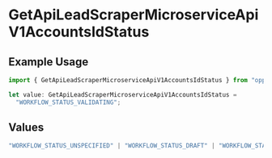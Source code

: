 # GetApiLeadScraperMicroserviceApiV1AccountsIdStatus

## Example Usage

```typescript
import { GetApiLeadScraperMicroserviceApiV1AccountsIdStatus } from "oppulence-backend-sdk/models/operations";

let value: GetApiLeadScraperMicroserviceApiV1AccountsIdStatus =
  "WORKFLOW_STATUS_VALIDATING";
```

## Values

```typescript
"WORKFLOW_STATUS_UNSPECIFIED" | "WORKFLOW_STATUS_DRAFT" | "WORKFLOW_STATUS_ACTIVE" | "WORKFLOW_STATUS_PAUSED" | "WORKFLOW_STATUS_FAILED" | "WORKFLOW_STATUS_COMPLETED" | "WORKFLOW_STATUS_ARCHIVED" | "WORKFLOW_STATUS_PENDING_APPROVAL" | "WORKFLOW_STATUS_VALIDATING" | "WORKFLOW_STATUS_QUOTA_EXCEEDED" | "WORKFLOW_STATUS_WARNING"
```